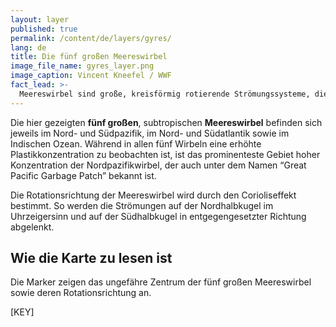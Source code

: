 ```yaml
---
layout: layer
published: true
permalink: /content/de/layers/gyres/
lang: de
title: Die fünf großen Meereswirbel
image_file_name: gyres_layer.png
image_caption: Vincent Kneefel / WWF
fact_lead: >-
  Meereswirbel sind große, kreisförmig rotierende Strömungssysteme, die vor allem von den vorherrschenden Winden verursacht werden. Ihre Rotationsrichtung wird dabei von der Rotation der Erde beeinflusst. Im Zentrum dieser Wirbel herrschen meist schwächere Winde und Strömungen, so dass hier treibendes Plastik verlangsamt wird, sich sammelt und so zu großen Gebieten erhöhter Plastikkonzentration führt.
---
```


Die hier gezeigten **fünf großen**, subtropischen **Meereswirbel** befinden sich jeweils im Nord- und Südpazifik, im Nord- und Südatlantik sowie im Indischen Ozean. Während in allen fünf Wirbeln eine erhöhte Plastikkonzentration zu beobachten ist, ist das prominenteste Gebiet hoher Konzentration der Nordpazifikwirbel, der auch unter dem Namen “Great Pacific Garbage Patch” bekannt ist.

Die Rotationsrichtung der Meereswirbel wird durch den Corioliseffekt bestimmt. So werden die Strömungen auf der Nordhalbkugel im Uhrzeigersinn und auf der Südhalbkugel in entgegengesetzter Richtung abgelenkt.

## Wie die Karte zu lesen ist

Die Marker zeigen das ungefähre Zentrum der fünf großen Meereswirbel sowie deren Rotationsrichtung an.

[KEY]
